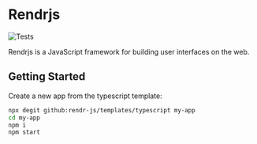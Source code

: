 # Rendrjs
![Tests](https://github.com/github/docs/actions/workflows/main.yml/badge.svg)

Rendrjs is a JavaScript framework for building user interfaces on the web.


## Getting Started

Create a new app from the typescript template:
```bash
npx degit github:rendr-js/templates/typescript my-app
cd my-app
npm i
npm start
```

